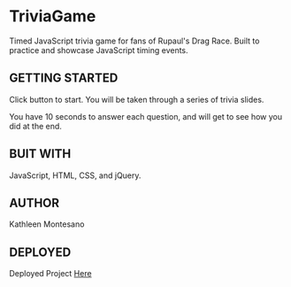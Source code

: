 # TriviaGame

Timed JavaScript trivia game for fans of Rupaul's Drag Race. Built to practice and showcase JavaScript timing events.

## GETTING STARTED

Click button to start. You will be taken through a series of trivia slides. 

You have 10 seconds to answer each question, and will get to see how you did at the end. 

## BUIT WITH

JavaScript, HTML, CSS, and jQuery.

## AUTHOR

Kathleen Montesano

## DEPLOYED

Deployed Project [Here](https://kathleenmont.github.io/TriviaGame/index.html)
